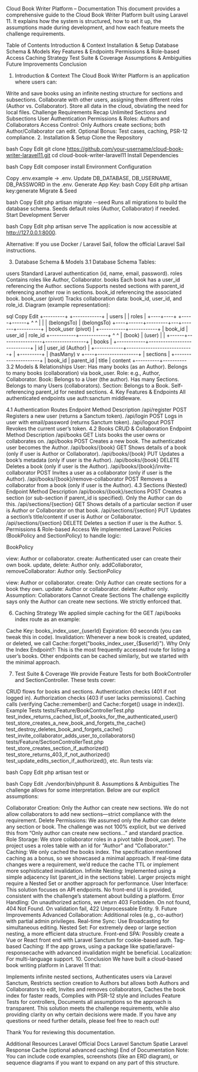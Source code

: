 Cloud Book Writer Platform – Documentation
This document provides a comprehensive guide to the Cloud Book Writer Platform built using Laravel 11. It explains how the system is structured, how to set it up, the assumptions made during development, and how each feature meets the challenge requirements.

Table of Contents
Introduction & Context
Installation & Setup
Database Schema & Models
Key Features & Endpoints
Permissions & Role-based Access
Caching Strategy
Test Suite & Coverage
Assumptions & Ambiguities
Future Improvements
Conclusion
1. Introduction & Context
The Cloud Book Writer Platform is an application where users can:

Write and save books using an infinite nesting structure for sections and subsections.
Collaborate with other users, assigning them different roles (Author vs. Collaborator).
Store all data in the cloud, obviating the need for local files.
Challenge Requirements Recap
Unlimited Sections and Subsections
User Authentication
Permissions & Roles: Authors and Collaborators
Access Control: Only Authors create sections; both Author/Collaborator can edit.
Optional Bonus: Test cases, caching, PSR-12 compliance.
2. Installation & Setup
Clone the Repository

bash
Copy
Edit
git clone https://github.com/your-username/cloud-book-writer-laravel11.git
cd cloud-book-writer-laravel11
Install Dependencies

bash
Copy
Edit
composer install
Environment Configuration

Copy .env.example → .env.
Update DB_DATABASE, DB_USERNAME, DB_PASSWORD in the .env.
Generate App Key:
bash
Copy
Edit
php artisan key:generate
Migrate & Seed

bash
Copy
Edit
php artisan migrate --seed
Runs all migrations to build the database schema.
Seeds default roles (Author, Collaborator) if needed.
Start Development Server

bash
Copy
Edit
php artisan serve
The application is now accessible at http://127.0.0.1:8000.

Alternative: If you use Docker / Laravel Sail, follow the official Laravel Sail instructions.

3. Database Schema & Models
3.1 Database Schema
Tables:

users
Standard Laravel authentication (id, name, email, password).
roles
Contains roles like Author, Collaborator.
books
Each book has a user_id referencing the Author.
sections
Supports nested sections with parent_id referencing another row in sections.
book_id referencing the associated book.
book_user (pivot)
Tracks collaboration data: book_id, user_id, and role_id.
Diagram (example representation):

sql
Copy
Edit
+---------+         +------------+
|  users  |         |   roles    |
+----+----+         +-----+------+
     ^                    ^
     |                    |
     | (belongsTo)        | (belongsTo)
+----+------+---------+---+-------+----------+
|   book_user (pivot)    |
+-----------+------------+
| book_id   | user_id    | role_id
+-----------+------------+
       ^                  ^
       | (book)          | (user) 
       |                 |
+------+-----------------+-----------------+
|         books                           |
+------------+----------------------------+
| id         | user_id  (Author)         |
+------------+----------------------------+
             | 
             +---------+
                       | (hasMany)
                       v
                  +----+-----------------+
                  |      sections       |
                  +---------------------+
                  | book_id  | parent_id
                  | title    | content
                  +----------+----------
3.2 Models & Relationships
User: Has many books (as an Author). Belongs to many books (collaboration) via book_user.
Role: e.g., Author, Collaborator.
Book:
Belongs to a User (the author).
Has many Sections.
Belongs to many Users (collaborators).
Section:
Belongs to a Book.
Self-referencing parent_id for nested sections.
4. Key Features & Endpoints
All authenticated endpoints use auth:sanctum middleware.

4.1 Authentication Routes
Endpoint	Method	Description
/api/register	POST	Registers a new user (returns a Sanctum token).
/api/login	POST	Logs in user with email/password (returns Sanctum token).
/api/logout	POST	Revokes the current user’s token.
4.2 Books CRUD & Collaboration
Endpoint	Method	Description
/api/books	GET	Lists books the user owns or collaborates on.
/api/books	POST	Creates a new book. The authenticated user becomes the Author.
/api/books/{book}	GET	Shows details of a book (only if user is Author or Collaborator).
/api/books/{book}	PUT	Updates a book’s metadata (only if user is the Author).
/api/books/{book}	DELETE	Deletes a book (only if user is the Author).
/api/books/{book}/invite-collaborator	POST	Invites a user as a collaborator (only if user is the Author).
/api/books/{book}/remove-collaborator	POST	Removes a collaborator from a book (only if user is the Author).
4.3 Sections (Nested)
Endpoint	Method	Description
/api/books/{book}/sections	POST	Creates a section (or sub-section if parent_id is specified). Only the Author can do this.
/api/sections/{section}	GET	Shows details of a particular section if user is Author or Collaborator on that book.
/api/sections/{section}	PUT	Updates a section’s title/content if user is Author or Collaborator.
/api/sections/{section}	DELETE	Deletes a section if user is the Author.
5. Permissions & Role-based Access
We implemented Laravel Policies (BookPolicy and SectionPolicy) to handle logic:

BookPolicy

view: Author or collaborator.
create: Authenticated user can create their own book.
update, delete: Author only.
addCollaborator, removeCollaborator: Author only.
SectionPolicy

view: Author or collaborator.
create: Only Author can create sections for a book they own.
update: Author or collaborator.
delete: Author only.
Assumption: Collaborators Cannot Create Sections
The challenge explicitly says only the Author can create new sections. We strictly enforced that.

6. Caching Strategy
We applied simple caching for the GET /api/books index route as an example:

Cache Key: books_index_user_{userId}
Expiration: 60 seconds (you can tweak this in code).
Invalidation: Whenever a new book is created, updated, or deleted, we call Cache::forget("books_index_user_{$userId}").
Why Only the Index Endpoint?: This is the most frequently accessed route for listing a user’s books. Other endpoints can be cached similarly, but we started with the minimal approach.

7. Test Suite & Coverage
We provide Feature Tests for both BookController and SectionController. These tests cover:

CRUD flows for books and sections.
Authentication checks (401 if not logged in).
Authorization checks (403 if user lacks permissions).
Caching calls (verifying Cache::remember() and Cache::forget() usage in index()).
Example Tests
tests/Feature/BookControllerTest.php
test_index_returns_cached_list_of_books_for_the_authenticated_user()
test_store_creates_a_new_book_and_forgets_the_cache()
test_destroy_deletes_book_and_forgets_cache()
test_invite_collaborator_adds_user_to_collaborators()
tests/Feature/SectionControllerTest.php
test_store_creates_section_if_authorized()
test_store_returns_403_if_not_authorized()
test_update_edits_section_if_authorized(), etc.
Run tests via:

bash
Copy
Edit
php artisan test
or

bash
Copy
Edit
./vendor/bin/phpunit
8. Assumptions & Ambiguities
The challenge allows for some interpretation. Below are our explicit assumptions:

Collaborator Creation: Only the Author can create new sections. We do not allow collaborators to add new sections—strict compliance with the requirement.
Delete Permissions: We assumed only the Author can delete any section or book. The challenge was not 100% explicit, but we derived this from “Only author can create new sections…” and standard practice.
Role Storage: We store collaborator roles in a pivot table (book_user). The project uses a roles table with an id for “Author” and “Collaborator.”
Caching: We only cached the books index. The specification mentioned caching as a bonus, so we showcased a minimal approach. If real-time data changes were a requirement, we’d reduce the cache TTL or implement more sophisticated invalidation.
Infinite Nesting: Implemented using a simple adjacency list (parent_id in the sections table). Larger projects might require a Nested Set or another approach for performance.
User Interface: This solution focuses on API endpoints. No front-end UI is provided, consistent with the challenge’s statement about building a platform.
Error Handling: On unauthorized actions, we return 403 Forbidden. On not found, 404 Not Found. On validation fail, 422 Unprocessable Entity.
9. Future Improvements
Advanced Collaboration: Additional roles (e.g., co-author) with partial admin privileges.
Real-time Sync: Use Broadcasting for simultaneous editing.
Nested Set: For extremely deep or large section nesting, a more efficient data structure.
Front-end SPA: Possibly create a Vue or React front end with Laravel Sanctum for cookie-based auth.
Tag-based Caching: If the app grows, using a package like spatie/laravel-responsecache with advanced invalidation might be beneficial.
Localization: For multi-language support.
10. Conclusion
We have built a cloud-based book writing platform in Laravel 11 that:

Implements infinite nested sections,
Authenticates users via Laravel Sanctum,
Restricts section creation to Authors but allows both Authors and Collaborators to edit,
Invites and removes collaborators,
Caches the book index for faster reads,
Complies with PSR-12 style and includes Feature Tests for controllers,
Documents all assumptions so the approach is transparent.
This solution meets the challenge requirements, while also providing clarity on why certain decisions were made. If you have any questions or need further details, please feel free to reach out!

Thank You for reviewing this documentation.

Additional Resources
Laravel Official Docs
Laravel Sanctum
Spatie Laravel Response Cache (optional advanced caching)
End of Documentation
Note: You can include code examples, screenshots (like an ERD diagram), or sequence diagrams if you want to expand on any part of this structure.